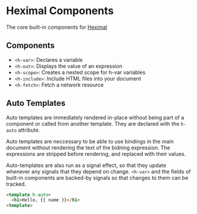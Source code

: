 # Heximal Components

The core built-in components for [Heximal](https://www.npmjs.com/package/heximal)

## Components

- `<h-var>`: Declares a variable
- `<h-out>`: Displays the value of an expression
- `<h-scope>`: Creates a nested scope for h-var variables
- `<h-include>`: Include HTML files into your document
- `<h-fetch>`: Fetch a network resource

## Auto Templates

Auto templates are immediately rendered in-place without being part of a
component or called from another template. They are declared with the `h-auto`
attribute.

Auto templates are neccessary to be able to use bindings in the main document
without rendering the text of the bidning expression. The expressions are
stripped before rendering, and replaced with their values.

Auto-templates are also run as a signal effect, so that they update whenever any
signals that they depend on change. `<h-var>` and the fields of built-in
components are backed-by signals so that changes to them can be tracked.

```html
<template h-auto>
  <h1>Hello, {{ name }}</h1>
<template>
```
